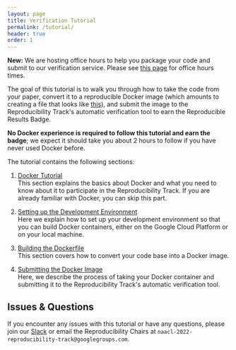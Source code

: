 ```yaml
---
layout: page
title: Verification Tutorial
permalink: /tutorial/
header: true
order: 1
---
```


**New:** We are hosting office hours to help you package your code and submit to our verification service.
Please see [this page](/pages/office-hours.html) for office hours times.

The goal of this tutorial is to walk you through how to take the code from your paper, convert it to a reproducible Docker image (which amounts to creating a file that looks like [this](https://github.com/naacl2022-reproducibility-track/reproducibility-example/blob/master/Dockerfile)), and submit the image to the Reproducibility Track's automatic verification tool to earn the Reproducible Results Badge.

**No Docker experience is required to follow this tutorial and earn the badge**;
we expect it should take you about 2 hours to follow if you have never used Docker before.

The tutorial contains the following sections:

1. [Docker Tutorial](/tutorial/docker-tutorial)  
This section explains the basics about Docker and what you need to know about it to participate in the Reproducibility Track.
If you are already familiar with Docker, you can skip this part.

2. [Setting up the Development Environment](/tutorial/development-environment)  
Here we explain how to set up your development environment so that you can build Docker containers, either on the Google Cloud Platform or on your local machine.

3. [Building the Dockerfile](/tutorial/building-the-dockerfile)  
This section covers how to convert your code base into a Docker image.

4. [Submitting the Docker Image](/tutorial/submitting)  
Here, we describe the process of taking your Docker container and submitting it to the Reproducibility Track's automatic verification tool.

## Issues & Questions
If you encounter any issues with this tutorial or have any questions, please join our [Slack](https://join.slack.com/t/naacl2022repr-fzm7952/shared_invite/zt-18jnk8g3k-F_n7wNjXTYU~oocCMc_rVg) or email the Reproducibility Chairs at `naacl-2022-reproducibility-track@googlegroups.com`.

